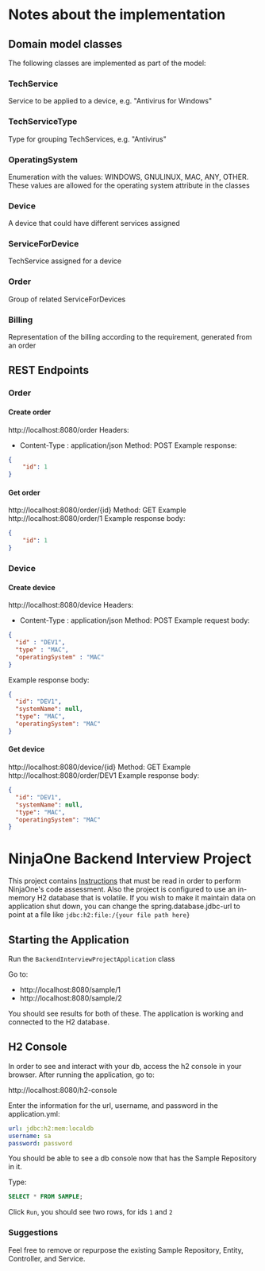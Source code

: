 # Notes about the implementation
## Domain model classes
The following classes are implemented as part of the model:
### TechService
  Service to be applied to a device, e.g. "Antivirus for Windows"
### TechServiceType
Type for grouping TechServices, e.g. "Antivirus"
### OperatingSystem
Enumeration with the values: WINDOWS, GNULINUX, MAC, ANY, OTHER. 
These values are allowed for the operating system attribute in the classes
### Device
A device that could have different services assigned
### ServiceForDevice
TechService assigned for a device
### Order
Group of related ServiceForDevices
### Billing
Representation of the billing according to the requirement, generated from an order

## REST Endpoints

### Order
#### Create order
http://localhost:8080/order
Headers:
* Content-Type : application/json
Method: POST
Example response:
```json
{
    "id": 1
}
```
#### Get order
http://localhost:8080/order/{id}
Method: GET
Example
http://localhost:8080/order/1
Example response body:
```json
{
    "id": 1
}
```
### Device
#### Create device
http://localhost:8080/device
Headers:
* Content-Type : application/json
Method: POST
Example request body:
```json
{
  "id" : "DEV1",
  "type" : "MAC",
  "operatingSystem" : "MAC"
}
```
Example response body:
```json
{
  "id": "DEV1",
  "systemName": null,
  "type": "MAC",
  "operatingSystem": "MAC"
}
```
#### Get device
http://localhost:8080/device/{id}
Method: GET
Example
http://localhost:8080/order/DEV1
Example response body:
```json
{
  "id": "DEV1",
  "systemName": null,
  "type": "MAC",
  "operatingSystem": "MAC"
}
```


# NinjaOne Backend Interview Project

This project contains [Instructions](INSTRUCTIONS.md) that must be read in order to perform NinjaOne's code assessment.
Also the project is configured to use an in-memory H2 database that is volatile. If you wish to make it maintain data on
application shut down, you can change the spring.database.jdbc-url to point at a file like `jdbc:h2:file:/{your file path here}`

## Starting the Application

Run the `BackendInterviewProjectApplication` class

Go to:
* http://localhost:8080/sample/1
* http://localhost:8080/sample/2

You should see results for both of these. The application is working and connected to the H2 database. 

## H2 Console 

In order to see and interact with your db, access the h2 console in your browser.
After running the application, go to:

http://localhost:8080/h2-console

Enter the information for the url, username, and password in the application.yml:

```yml
url: jdbc:h2:mem:localdb
username: sa 
password: password
```

You should be able to see a db console now that has the Sample Repository in it.

Type:

```sql
SELECT * FROM SAMPLE;
````

Click `Run`, you should see two rows, for ids `1` and `2`

### Suggestions

Feel free to remove or repurpose the existing Sample Repository, Entity, Controller, and Service. 
